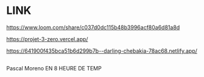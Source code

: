 # LINK
https://www.loom.com/share/c037d0dc115b48b3996acf80a6d81a8d

https://projet-3-zero.vercel.app/

https://641900f435bca51b6d299b7b--darling-chebakia-78ac68.netlify.app/

## 
Pascal Moreno
EN 8 HEURE DE TEMP
